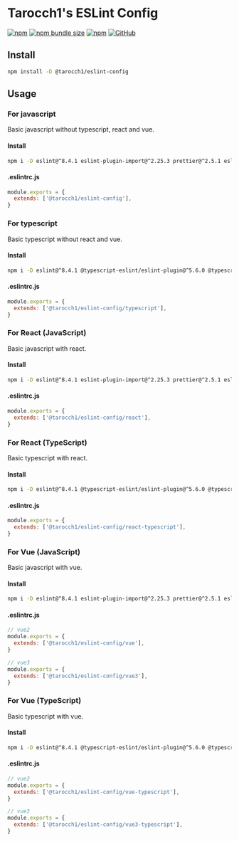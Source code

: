 # Tarocch1's ESLint Config

[![npm](https://img.shields.io/npm/v/@tarocch1/eslint-config)](https://www.npmjs.com/package/@tarocch1/eslint-config)
[![npm bundle size](https://img.shields.io/bundlephobia/min/@tarocch1/eslint-config)](https://bundlephobia.com/result?p=@tarocch1/eslint-config)
[![npm](https://img.shields.io/npm/dm/@tarocch1/eslint-config)](https://www.npmjs.com/package/@tarocch1/eslint-config)
[![GitHub](https://img.shields.io/github/license/tarocch1/eslint-config)](https://github.com/Tarocch1/eslint-config/blob/main/LICENSE)

## Install

```bash
npm install -D @tarocch1/eslint-config
```

## Usage

### For javascript

Basic javascript without typescript, react and vue.

#### Install

```bash
npm i -D eslint@^8.4.1 eslint-plugin-import@^2.25.3 prettier@^2.5.1 eslint-plugin-prettier@^4.0.0 eslint-config-prettier@^8.3.0
```

#### .eslintrc.js

```js
module.exports = {
  extends: ['@tarocch1/eslint-config'],
}
```

### For typescript

Basic typescript without react and vue.

#### Install

```bash
npm i -D eslint@^8.4.1 @typescript-eslint/eslint-plugin@^5.6.0 @typescript-eslint/parser@^5.6.0 eslint-import-resolver-typescript@^2.5.0 eslint-plugin-import@^2.25.3 prettier@^2.5.1 eslint-plugin-prettier@^4.0.0 eslint-config-prettier@^8.3.0
```

#### .eslintrc.js

```js
module.exports = {
  extends: ['@tarocch1/eslint-config/typescript'],
}
```

### For React (JavaScript)

Basic javascript with react.

#### Install

```bash
npm i -D eslint@^8.4.1 eslint-plugin-import@^2.25.3 prettier@^2.5.1 eslint-plugin-prettier@^4.0.0 eslint-config-prettier@^8.3.0 eslint-plugin-react@^7.27.1
```

#### .eslintrc.js

```js
module.exports = {
  extends: ['@tarocch1/eslint-config/react'],
}
```

### For React (TypeScript)

Basic typescript with react.

#### Install

```bash
npm i -D eslint@^8.4.1 @typescript-eslint/eslint-plugin@^5.6.0 @typescript-eslint/parser@^5.6.0 eslint-import-resolver-typescript@^2.5.0 eslint-plugin-import@^2.25.3 prettier@^2.5.1 eslint-plugin-prettier@^4.0.0 eslint-config-prettier@^8.3.0 eslint-plugin-react@^7.27.1
```

#### .eslintrc.js

```js
module.exports = {
  extends: ['@tarocch1/eslint-config/react-typescript'],
}
```

### For Vue (JavaScript)

Basic javascript with vue.

#### Install

```bash
npm i -D eslint@^8.4.1 eslint-plugin-import@^2.25.3 prettier@^2.5.1 eslint-plugin-prettier@^4.0.0 eslint-config-prettier@^8.3.0 eslint-plugin-vue@^8.2.0
```

#### .eslintrc.js

```js
// vue2
module.exports = {
  extends: ['@tarocch1/eslint-config/vue'],
}

// vue3
module.exports = {
  extends: ['@tarocch1/eslint-config/vue3'],
}
```

### For Vue (TypeScript)

Basic typescript with vue.

#### Install

```bash
npm i -D eslint@^8.4.1 @typescript-eslint/eslint-plugin@^5.6.0 @typescript-eslint/parser@^5.6.0 eslint-import-resolver-typescript@^2.5.0 eslint-plugin-import@^2.25.3 prettier@^2.5.1 eslint-plugin-prettier@^4.0.0 eslint-config-prettier@^8.3.0 eslint-plugin-vue@^8.2.0
```

#### .eslintrc.js

```js
// vue2
module.exports = {
  extends: ['@tarocch1/eslint-config/vue-typescript'],
}

// vue3
module.exports = {
  extends: ['@tarocch1/eslint-config/vue3-typescript'],
}
```
